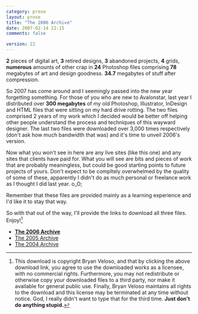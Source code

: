 ```yaml
---
category: prose
layout: prose
title: "The 2006 Archive"
date: 2007-02-14 22:15
comments: false

version: 22
---
```


**2** pieces of digital art, **3** retired designs, **3** abandoned projects, **4** grids, **numerous** amounts of other crap in **24** Photoshop files comprising **78** megabytes of art and design goodness. **34.7** megabytes of stuff after compression.

So 2007 has come around and I seemingly passed into the new year forgetting something. For those of you who are new to Avalonstar, last year I distributed over **300 megabytes** of my old Photoshop, Illustrator, InDesign and HTML files that were sitting on my hard drive rotting. The two files comprised 2 years of my work which I decided would be better off helping other people understand the process and techniques of this wayward designer. The last two files were downloaded over 3,000 times respectively (don't ask how much bandwidth that was) and it's time to unveil 2006's version.

Now what you won't see in here are any live sites (like this one) and any sites that clients have paid for. What you will see are bits and pieces of work that are probably meaningless, but could be good starting points to future projects of yours. Don't expect to be compltely overwhelmed by the quality of some of these, apparently I didn't do as much personal or freelance work as I thought I did last year. o_O;

Remember that these files are provided mainly as a learning experience and I'd like it to stay that way.

So with that out of the way, I'll provide the links to download all three files. Enjoy![^1]

*   [**The 2006 Archive**][1]
*   [The 2005 Archive][2]
*   [The 2004 Archive][3]

[^1]: This download is copyright Bryan Veloso, and that by clicking the above download link, you agree to use the downloaded works as a licensee, with no commercial rights. Furthermore, you may not redistribute or otherwise copy your downloaded files to a third party, nor make it available for general public use. Finally, Bryan Veloso maintains all rights to the download and this license may be terminated at any time without notice. God, I really didn't want to type that for the third time. **Just don't do anything stupid.**

[1]: http://avalonstar.com/files/the2006archive.zip
[2]: http://avalonstar.com/files/the2005archive.zip
[3]: http://avalonstar.com/files/the2004archive.zip
